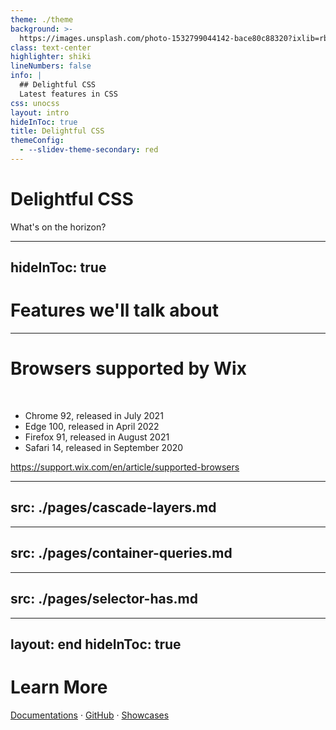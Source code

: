 ```yaml
---
theme: ./theme
background: >-
  https://images.unsplash.com/photo-1532799044142-bace80c88320?ixlib=rb-4.0.3&ixid=MnwxMjA3fDB8MHxwaG90by1wYWdlfHx8fGVufDB8fHx8&auto=format&fit=crop&w=2070&q=80
class: text-center
highlighter: shiki
lineNumbers: false
info: |
  ## Delightful CSS
  Latest features in CSS
css: unocss
layout: intro
hideInToc: true
title: Delightful CSS
themeConfig:
  - --slidev-theme-secondary: red
---
```


# Delightful CSS

What's on the horizon?


---
hideInToc: true
---
   
# Features we'll talk about

<Toc maxDepth="1"></Toc>

---

# Browsers supported by Wix

<SupportedBrowsers chrome=92 edge=100 firefox=91 safari=14 />

<br/>

- Chrome 92, released in July 2021
- Edge 100, released in April 2022
- Firefox 91, released in August 2021
- Safari 14, released in September 2020

https://support.wix.com/en/article/supported-browsers

---
src: ./pages/cascade-layers.md
---

---
src: ./pages/container-queries.md
---

---
src: ./pages/selector-has.md
---

---
layout: end
hideInToc: true
---

# Learn More

[Documentations](https://sli.dev) · [GitHub](https://github.com/slidevjs/slidev) · [Showcases](https://sli.dev/showcases.html)
